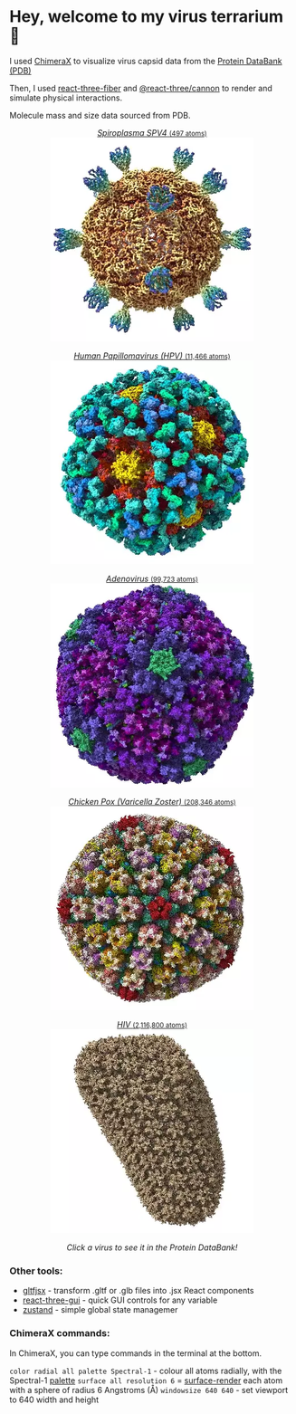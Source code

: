 # Hey, welcome to my virus terrarium 🦠

I used [ChimeraX](https://www.rbvi.ucsf.edu/chimerax/download.html) to visualize virus capsid data from the [Protein DataBank (PDB)](https://www.rcsb.org/)

Then, I used [react-three-fiber](https://github.com/pmndrs/react-three-fiber) and [@react-three/cannon](https://github.com/pmndrs/use-cannon) to render and simulate physical interactions.

Molecule mass and size data sourced from PDB.

<a href="https://www.rcsb.org/structure/1KVP">
  <p align="middle">
      <div align="middle"><i>Spiroplasma SPV4</i> <small>(497 atoms)</small></div>
      <div align="middle"><img width="360" src="./public/models/viruses/Spiroplasma_SPV4.webp" /></div>
  </p>
</a>
<a href="https://www.rcsb.org/structure/3J6R">
  <p align="middle">
      <div align="middle"><i>Human Papillomavirus (HPV)</i> <small>(11,466 atoms)</small></div>
      <div align="middle"><img width="360" src="./public/models/viruses/hpv.webp" /></div>
  </p>
</a>
<a href="https://www.rcsb.org/structure/6CGV">
  <p align="middle">
      <div align="middle"><i>Adenovirus</i> <small>(99,723 atoms)</small></div>
      <div align="middle"><img width="360" src="./public/models/viruses/adenovirus.webp" /></div>
  </p>
</a>
<a href="https://www.rcsb.org/structure/6LGN">
  <p align="middle">
      <div align="middle"><i>Chicken Pox (Varicella Zoster)</i> <small>(208,346 atoms)</small></div>
      <div align="middle"><img width="360" src="./public/models/viruses/varicella_zoster.webp" /></div>
  </p>
</a>
<a href="https://www.rcsb.org/structure/3J3Y">
  <p align="middle">
      <div align="middle"><i>HIV</i> <small>(2,116,800 atoms)</small></div>
      <div align="middle"><img width="360" src="./public/models/viruses/hiv.webp" /></div>
  </p>
</a>
<p align="middle">
  <i>Click a virus to see it in the Protein DataBank!</i>
</p>


### Other tools:

- [gltfjsx](https://github.com/pmndrs/gltfjsx) - transform .gltf or .glb files into .jsx React components
- [react-three-gui](https://github.com/birkir/react-three-gui) - quick GUI controls for any variable
- [zustand](https://github.com/pmndrs/zustand) - simple global state managemer

### ChimeraX commands:

In ChimeraX, you can type commands in the terminal at the bottom.

`color radial all palette Spectral-1` - colour all atoms radially, with the Spectral-1 [palette](https://www.rbvi.ucsf.edu/chimerax/docs/user/commands/color.html#palette-options)
`surface all resolution 6` = [surface-render](https://www.rbvi.ucsf.edu/chimerax/docs/user/commands/surface.html) each atom with a sphere of radius 6 Angstroms (Å)
`windowsize 640 640` - set viewport to 640 width and height

